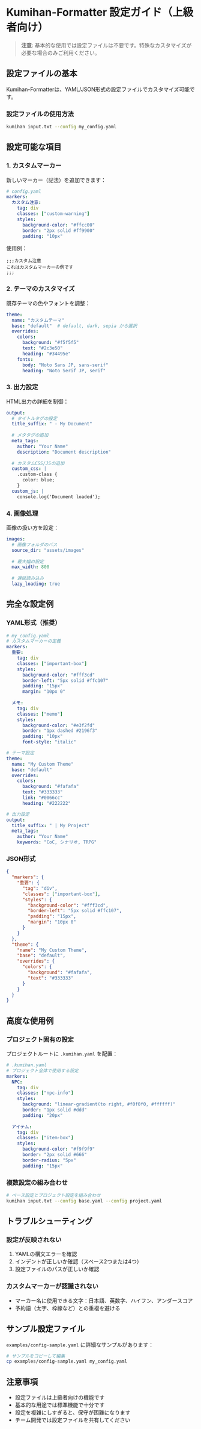 # Kumihan-Formatter 設定ガイド（上級者向け）

> **注意**: 基本的な使用では設定ファイルは不要です。特殊なカスタマイズが必要な場合のみご利用ください。

## 設定ファイルの基本

Kumihan-Formatterは、YAML/JSON形式の設定ファイルでカスタマイズ可能です。

### 設定ファイルの使用方法

```bash
kumihan input.txt --config my_config.yaml
```

## 設定可能な項目

### 1. カスタムマーカー

新しいマーカー（記法）を追加できます：

```yaml
# config.yaml
markers:
  カスタム注意:
    tag: div
    classes: ["custom-warning"]
    styles:
      background-color: "#ffcc00"
      border: "2px solid #ff9900"
      padding: "10px"
```

使用例：
```
;;;カスタム注意
これはカスタムマーカーの例です
;;;
```

### 2. テーマのカスタマイズ

既存テーマの色やフォントを調整：

```yaml
theme:
  name: "カスタムテーマ"
  base: "default"  # default, dark, sepia から選択
  overrides:
    colors:
      background: "#f5f5f5"
      text: "#2c3e50"
      heading: "#34495e"
    fonts:
      body: "Noto Sans JP, sans-serif"
      heading: "Noto Serif JP, serif"
```

### 3. 出力設定

HTML出力の詳細を制御：

```yaml
output:
  # タイトルタグの設定
  title_suffix: " - My Document"
  
  # メタタグの追加
  meta_tags:
    author: "Your Name"
    description: "Document description"
  
  # カスタムCSS/JSの追加
  custom_css: |
    .custom-class {
      color: blue;
    }
  custom_js: |
    console.log('Document loaded');
```

### 4. 画像処理

画像の扱い方を設定：

```yaml
images:
  # 画像フォルダのパス
  source_dir: "assets/images"
  
  # 最大幅の設定
  max_width: 800
  
  # 遅延読み込み
  lazy_loading: true
```

## 完全な設定例

### YAML形式（推奨）

```yaml
# my_config.yaml
# カスタムマーカーの定義
markers:
  重要:
    tag: div
    classes: ["important-box"]
    styles:
      background-color: "#fff3cd"
      border-left: "5px solid #ffc107"
      padding: "15px"
      margin: "10px 0"
  
  メモ:
    tag: div
    classes: ["memo"]
    styles:
      background-color: "#e3f2fd"
      border: "1px dashed #2196f3"
      padding: "10px"
      font-style: "italic"

# テーマ設定
theme:
  name: "My Custom Theme"
  base: "default"
  overrides:
    colors:
      background: "#fafafa"
      text: "#333333"
      link: "#0066cc"
      heading: "#222222"

# 出力設定
output:
  title_suffix: " | My Project"
  meta_tags:
    author: "Your Name"
    keywords: "CoC, シナリオ, TRPG"
```

### JSON形式

```json
{
  "markers": {
    "重要": {
      "tag": "div",
      "classes": ["important-box"],
      "styles": {
        "background-color": "#fff3cd",
        "border-left": "5px solid #ffc107",
        "padding": "15px",
        "margin": "10px 0"
      }
    }
  },
  "theme": {
    "name": "My Custom Theme",
    "base": "default",
    "overrides": {
      "colors": {
        "background": "#fafafa",
        "text": "#333333"
      }
    }
  }
}
```

## 高度な使用例

### プロジェクト固有の設定

プロジェクトルートに `.kumihan.yaml` を配置：

```yaml
# .kumihan.yaml
# プロジェクト全体で使用する設定
markers:
  NPC:
    tag: div
    classes: ["npc-info"]
    styles:
      background: "linear-gradient(to right, #f0f0f0, #ffffff)"
      border: "1px solid #ddd"
      padding: "20px"
      
  アイテム:
    tag: div
    classes: ["item-box"]
    styles:
      background-color: "#f9f9f9"
      border: "2px solid #666"
      border-radius: "5px"
      padding: "15px"
```

### 複数設定の組み合わせ

```bash
# ベース設定とプロジェクト設定を組み合わせ
kumihan input.txt --config base.yaml --config project.yaml
```

## トラブルシューティング

### 設定が反映されない

1. YAMLの構文エラーを確認
2. インデントが正しいか確認（スペース2つまたは4つ）
3. 設定ファイルのパスが正しいか確認

### カスタムマーカーが認識されない

- マーカー名に使用できる文字：日本語、英数字、ハイフン、アンダースコア
- 予約語（太字、枠線など）との重複を避ける

## サンプル設定ファイル

`examples/config-sample.yaml` に詳細なサンプルがあります：

```bash
# サンプルをコピーして編集
cp examples/config-sample.yaml my_config.yaml
```

## 注意事項

- 設定ファイルは上級者向けの機能です
- 基本的な用途では標準機能で十分です
- 設定を複雑にしすぎると、保守が困難になります
- チーム開発では設定ファイルを共有してください
